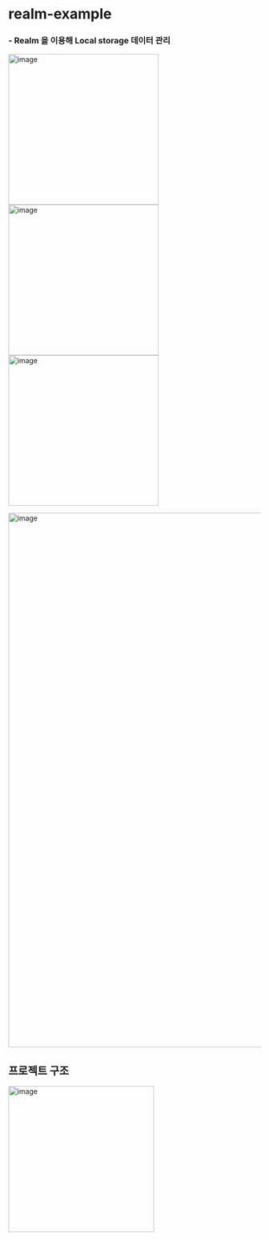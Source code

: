 # realm-example

### - Realm 을 이용해 Local storage 데이터 관리

<img width="300" alt="image" src="https://user-images.githubusercontent.com/81426024/175772812-a44511d3-5145-480b-b93e-e7fb9eabde2a.png"> <img width="300" alt="image" src="https://user-images.githubusercontent.com/81426024/175772817-e93983fa-b1e3-40d6-964b-16a331a028c2.png"> <img width="300" alt="image" src="https://user-images.githubusercontent.com/81426024/175772835-5292d8df-30b4-4a77-a5ee-9207bea35173.png">

<img width="1065" alt="image" src="https://user-images.githubusercontent.com/81426024/175772939-156b28f7-b186-4cfe-b339-f25352bef478.png">

## 프로젝트 구조

<img width="291" alt="image" src="https://user-images.githubusercontent.com/81426024/175772987-d28d065a-5156-4ff0-9764-6c3750a01b62.png">
